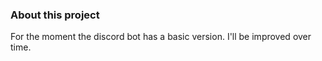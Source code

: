 ### About this project

For the moment the discord bot has a basic version. I'll be improved over time.